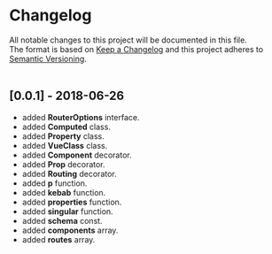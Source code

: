 # Changelog
All notable changes to this project will be documented in this file.<br/>
The format is based on [Keep a Changelog](http://keepachangelog.com/en/1.0.0/)
and this project adheres to [Semantic Versioning](http://semver.org/spec/v2.0.0.html).<br/><br/>

## [0.0.1] - 2018-06-26
* added **RouterOptions** interface.
* added **Computed** class.
* added **Property** class.
* added **VueClass** class.
* added **Component** decorator.
* added **Prop** decorator.
* added **Routing** decorator.
* added **p** function.
* added **kebab** function.
* added **properties** function.
* added **singular** function.
* added **schema** const.
* added **components** array.
* added **routes** array.